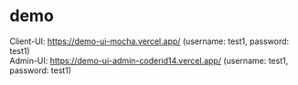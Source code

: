# demo
Client-UI: https://demo-ui-mocha.vercel.app/ (username: test1, password: test1)
<br/>
Admin-UI: https://demo-ui-admin-coderid14.vercel.app/ (username: test1, password: test1)
